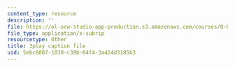 ```yaml
---
content_type: resource
description: ''
file: https://ol-ocw-studio-app-production.s3.amazonaws.com/courses/8-04-quantum-physics-i-spring-2016/5ebc60071030c39b04f43a424d3185b3_GyukKStk6Ls.srt
file_type: application/x-subrip
resourcetype: Other
title: 3play caption file
uid: 5ebc6007-1030-c39b-04f4-3a424d3185b3
---
```

